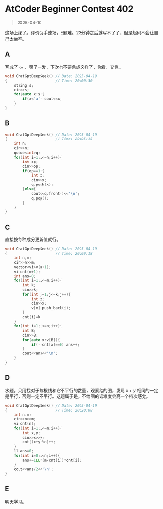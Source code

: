 # AtCoder Beginner Contest 402

> 2025-04-19

这场上绿了。评价为手速场，E题难。23分钟之后就写不了了，但是起码不会让自己太坐牢。

## A

写成了 `<=` ，罚了一发，下次也不要急成这样了，你看，又急。

```cpp
void ChatGptDeepSeek() // Date: 2025-04-19
{                      // Time: 20:00:30 
    string s;
    cin>>s;
    for(auto x:s){
        if(x<'a') cout<<x;
    }
}
```

## B

```cpp
void ChatGptDeepSeek() // Date: 2025-04-19
{                      // Time: 20:05:15 
    int n;
    cin>>n;
    queue<int>q;
    for(int i=1;i<=n;i++){
        int op;
        cin>>op;
        if(op==1){
            int x;
            cin>>x;
            q.push(x);
        }else{
            cout<<q.front()<<'\n';
            q.pop();
        }
    }
}
```

## C

直接按每种成分更新值就行。

```cpp
void ChatGptDeepSeek() // Date: 2025-04-19
{                      // Time: 20:09:18 
    int n,m;
    cin>>n>>m;
    vector<vi>v(n+1);
    vi cnt(m+1);
    int ans=0;
    for(int i=1;i<=m;i++){
        int k;
        cin>>k;
        for(int j=1;j<=k;j++){
            int x;
            cin>>x;
            v[x].push_back(i);
        }
        cnt[i]=k;
    }
    for(int i=1;i<=n;i++){
        int B;
        cin>>B;
        for(auto x:v[B]){
            if(--cnt[x]==0) ans++;
        }
        cout<<ans<<'\n';
    }
}
```

## D

水题。只用找对于每根线和它不平行的数量，观察给的图，发现 $x+y$ 相同的一定是平行，否则一定不平行。这题属于是，不给图的话难度会高一个档次感觉。

```cpp
void ChatGptDeepSeek() // Date: 2025-04-19
{                      // Time: 20:20:08 
    int n,m;
    cin>>n>>m;
    vi cnt(n);
    for(int i=1;i<=m;i++){
        int x,y;
        cin>>x>>y;
        cnt[(x+y)%n]++;
    }
    ll ans=0;
    for(int i=0;i<n;i++){
        ans+=1LL*(m-cnt[i])*cnt[i];
    }
    cout<<ans/2<<'\n';
}
```

## E

明天学习。